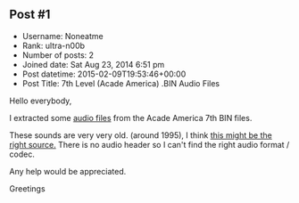 ## Post #1
- Username: Noneatme
- Rank: ultra-n00b
- Number of posts: 2
- Joined date: Sat Aug 23, 2014 6:51 pm
- Post datetime: 2015-02-09T19:53:46+00:00
- Post Title: 7th Level (Acade America) .BIN Audio Files

Hello everybody,

I extracted some [audio files](http://noneatme.de/download/sounds.7z) from the Acade America 7th BIN files.

These sounds are very very old. (around 1995), I think [this might be the right source.](https://msdn.microsoft.com/en-us/library/windows/hardware/ff538799%28v=vs.85%29.aspx)
There is no audio header so I can't find the right audio format / codec.

Any help would be appreciated.

Greetings
